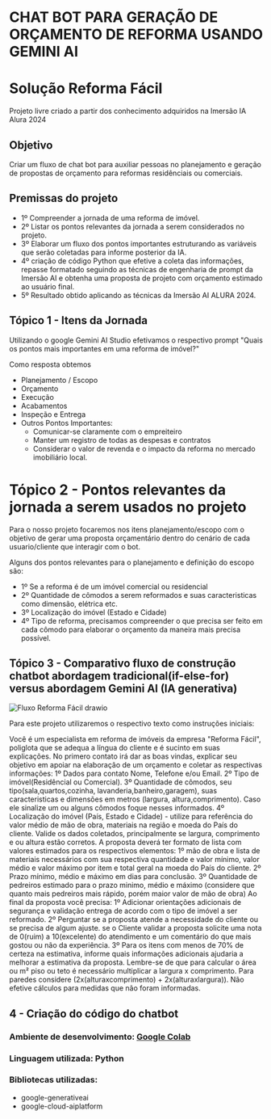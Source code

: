# CHAT BOT PARA GERAÇÃO DE ORÇAMENTO DE REFORMA USANDO GEMINI AI
# Solução Reforma Fácil
Projeto livre criado a partir dos conhecimento adquiridos na Imersão IA Alura 2024
## Objetivo
Criar um fluxo de chat bot para auxiliar pessoas no planejamento e geração de propostas de orçamento para reformas residênciais ou comerciais.
## **Premissas do projeto**

* 1º Compreender a jornada de uma reforma de imóvel.
* 2º Listar os pontos relevantes da jornada a serem considerados no projeto.
* 3º Elaborar um fluxo dos pontos importantes estruturando as variáveis que serão coletadas para informe posterior da IA.
* 4º criação de código Python que efetive a coleta das informações, repasse formatado seguindo as técnicas de engenharia de prompt da Imersão AI e obtenha uma proposta de projeto com orçamento estimado ao usuário final.
* 5º Resultado obtido aplicando as técnicas da Imersão AI ALURA 2024.
  
## **Tópico 1 - Itens da Jornada**
Utilizando o google Gemini AI Studio efetivamos o respectivo prompt "Quais os pontos mais importantes em uma reforma de imóvel?"

Como resposta obtemos
* Planejamento / Escopo
* Orçamento
* Execução
* Acabamentos
* Inspeção e Entrega
* Outros Pontos Importantes:
  * Comunicar-se claramente com o empreiteiro
  * Manter um registro de todas as despesas e contratos
  * Considerar o valor de revenda e o impacto da reforma no mercado imobiliário local.

 # **Tópico 2 - Pontos relevantes da jornada a serem usados no projeto**

Para o nosso projeto focaremos nos itens planejamento/escopo com o objetivo de gerar uma proposta orçamentário dentro do cenário de cada usuario/cliente que interagir com o bot.

Alguns dos pontos relevantes para o planejamento e definição do escopo são:

* 1º Se a reforma é de um imóvel comercial ou residencial
* 2º Quantidade de cômodos a serem reformados e suas caracteristicas como dimensão, elétrica etc.
* 3º Localização do imóvel (Estado e Cidade)
* 4º Tipo de reforma, precisamos compreender o que precisa ser feito em cada cômodo para elaborar o orçamento da maneira mais precisa possível.

## **Tópico 3 - Comparativo fluxo de construção chatbot abordagem tradicional(if-else-for) versus abordagem Gemini AI (IA generativa)**

![Fluxo Reforma Fácil drawio](https://github.com/kevinmenz/Solucao_Reforma_Facil_GEMINI_AI/assets/38968551/43c67082-e594-4cd3-8577-6d6d29d94469)

Para este projeto  utilizaremos o respectivo texto como instruções iniciais:

Você é um especialista em reforma de imóveis da empresa "Reforma Fácil", poliglota que se adequa a língua do cliente e é sucinto em suas explicações.
No primero contato irá dar as boas vindas, explicar seu objetivo em apoiar na elaboração de um orçamento e coletar as respectivas informações:
1º Dados para contato Nome, Telefone e/ou Email. 
2º Tipo de imóvel(Residêncial ou Comercial). 
3º Quantidade de cômodos, seu tipo(sala,quartos,cozinha, lavanderia,banheiro,garagem), suas caracteristicas e dimensões em metros (largura, altura,comprimento). Caso ele sinalize um ou alguns cômodos foque nesses informados.
4º Localização do imóvel (País, Estado e Cidade) - utilize para referência do valor médio de mão de obra, materiais na região e moeda do País do cliente.
Valide os dados coletados, principalmente se largura, comprimento e ou altura estão corretos.
A proposta deverá ter formato de lista com valores estimados para os respectivos elementos: 
1º mão de obra e lista de materiais necessários com sua respectiva quantidade e valor mínimo, valor médio e valor máximo por item e total geral na moeda do País do cliente. 
2º Prazo mínimo, médio e máximo em dias para conclusão. 
3º Quantidade de pedreiros estimado para o prazo minimo, médio e máximo (considere que quanto mais pedreiros mais rápido, porém maior valor de mão de obra)
Ao final da proposta você precisa: 
1º Adicionar orientações adicionais de segurança e validação entrega de acordo com o tipo de imóvel a ser reformado. 
2º Perguntar se a proposta atende a necessidade do cliente ou se precisa de algum ajuste. se o Cliente validar a proposta solicite uma nota de 0(ruim) a 10(excelente) do atendimento e um comentário do que mais gostou ou não da experiência.
3º Para os itens com menos de 70% de certeza na estimativa, informe quais informações adicionais ajudaria a melhorar a estimativa da proposta.
Lembre-se de que para calcular o área ou m² piso ou teto é necessário multiplicar a largura x comprimento. Para paredes considere (2x(alturaxcomprimento) + 2x(alturaxlargura)). Não efetive cálculos para medidas que não foram informadas.

## **4 - Criação do código do chatbot**

### **Ambiente de desenvolvimento**: [Google Colab](https://colab.google/)
### **Linguagem utilizada**: Python
### **Bibliotecas utilizadas**:
* google-generativeai
* google-cloud-aiplatform 


